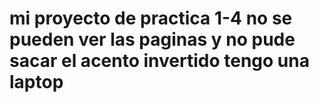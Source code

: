 # mi proyecto de practica 1-4 no se pueden ver las paginas y no pude sacar el acento invertido tengo una laptop